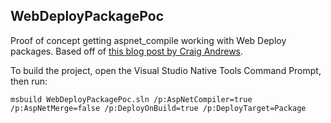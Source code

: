 ﻿## WebDeployPackagePoc

Proof of concept getting aspnet_compile working with Web Deploy packages.
Based off of [this blog post by Craig
Andrews](http://candrews.integralblue.com/2012/04/precompiling-with-web-deploy/).

To build the project, open the Visual Studio Native Tools Command Prompt, then
run:

    msbuild WebDeployPackagePoc.sln /p:AspNetCompiler=true /p:AspNetMerge=false /p:DeployOnBuild=true /p:DeployTarget=Package
